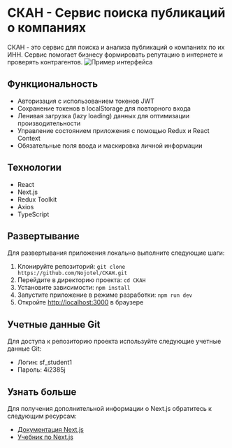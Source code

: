 # СКАН - Сервис поиска публикаций о компаниях 

СКАН - это сервис для поиска и анализа публикаций о компаниях по их ИНН. Сервис помогает бизнесу формировать репутацию в интернете и проверять контрагентов.
![Пример интерфейса](./public/screen.png)

## Функциональность

- Авторизация с использованием токенов JWT
- Сохранение токенов в localStorage для повторного входа
- Ленивая загрузка (lazy loading) данных для оптимизации производительности
- Управление состоянием приложения с помощью Redux и React Context
- Обязательные поля ввода и маскировка личной информации

## Технологии

- React
- Next.js
- Redux Toolkit
- Axios
- TypeScript

## Развертывание

Для развертывания приложения локально выполните следующие шаги:

1. Клонируйте репозиторий: `git clone https://github.com/Nojotel/CKAH.git`
2. Перейдите в директорию проекта: `cd CKAH`
3. Установите зависимости: `npm install`
4. Запустите приложение в режиме разработки: `npm run dev`
5. Откройте [http://localhost:3000](http://localhost:3000) в браузере

## Учетные данные Git

Для доступа к репозиторию проекта используйте следующие учетные данные Git:
- Логин: sf_student1
- Пароль: 4i2385j

## Узнать больше

Для получения дополнительной информации о Next.js обратитесь к следующим ресурсам:

- [Документация Next.js](https://nextjs.org/docs)
- [Учебник по Next.js](https://nextjs.org/learn)
